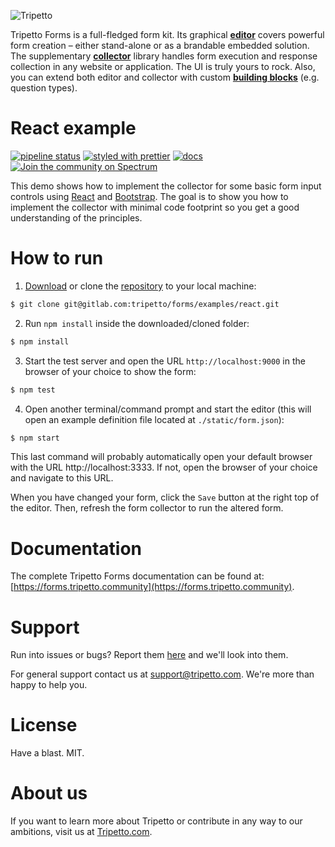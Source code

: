 ![Tripetto](https://forms.tripetto.community/images/punchline.svg)

Tripetto Forms is a full-fledged form kit. Its graphical [**editor**](https://www.npmjs.com/package/@tripetto/forms-editor) covers powerful form creation – either stand-alone or as a brandable embedded solution. The supplementary [**collector**](https://www.npmjs.com/package/@tripetto/forms-collector) library handles form execution and response collection in any website or application. The UI is truly yours to rock. Also, you can extend both editor and collector with custom [**building blocks**](https://forms.tripetto.community/providers/) (e.g. question types).

# React example

[![pipeline status](https://gitlab.com/tripetto/forms/examples/react/badges/master/pipeline.svg)](https://gitlab.com/tripetto/forms/examples/react/commits/master)
[![styled with prettier](https://img.shields.io/badge/styled_with-prettier-ff69b4.svg)](https://github.com/prettier/prettier)
[![docs](https://img.shields.io/badge/docs-website-blue.svg)](https://forms.tripetto.community/collector)
[![Join the community on Spectrum](https://withspectrum.github.io/badge/badge.svg)](https://spectrum.chat/tripetto)

This demo shows how to implement the collector for some basic form input controls using [React](https://reactjs.org/) and [Bootstrap](http://getbootstrap.com/). The goal is to show you how to implement the collector with minimal code footprint so you get a good understanding of the principles.

# How to run
1. [Download](https://gitlab.com/tripetto/forms/examples/react/repository/master/archive.zip) or clone the [repository](https://gitlab.com/tripetto/forms/examples/react) to your local machine:
```bash
$ git clone git@gitlab.com:tripetto/forms/examples/react.git
```

2. Run `npm install` inside the downloaded/cloned folder:
```bash
$ npm install
```

3. Start the test server and open the URL `http://localhost:9000` in the browser of your choice to show the form:
```bash
$ npm test
```

4. Open another terminal/command prompt and start the editor (this will open an example definition file located at `./static/form.json`):
```bash
$ npm start
```

This last command will probably automatically open your default browser with the URL http://localhost:3333. If not, open the browser of your choice and navigate to this URL.

When you have changed your form, click the `Save` button at the right top of the editor. Then, refresh the form collector to run the altered form.

# Documentation
The complete Tripetto Forms documentation can be found at: [https://forms.tripetto.community](https://forms.tripetto.community).

# Support
Run into issues or bugs? Report them [here](https://gitlab.com/tripetto/forms/examples/react/issues) and we'll look into them.

For general support contact us at [support@tripetto.com](mailto:support@tripetto.com). We're more than happy to help you.

# License
Have a blast. MIT.

# About us
If you want to learn more about Tripetto or contribute in any way to our ambitions, visit us at [Tripetto.com](https://tripetto.com/).
